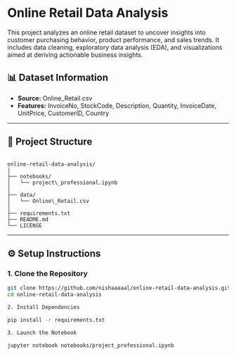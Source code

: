 # Online Retail Data Analysis

This project analyzes an online retail dataset to uncover insights into customer purchasing behavior, product performance, and sales trends. It includes data cleaning, exploratory data analysis (EDA), and visualizations aimed at deriving actionable business insights.

## 📊 Dataset Information

- **Source:** Online_Retail.csv  
- **Features:** InvoiceNo, StockCode, Description, Quantity, InvoiceDate, UnitPrice, CustomerID, Country

---

## 📁 Project Structure

```

online-retail-data-analysis/
│
├── notebooks/
│   └── project\_professional.ipynb
│
├── data/
│   └── Online\_Retail.csv
│
├── requirements.txt
├── README.md
└── LICENSE

````

---

## ⚙️ Setup Instructions


### 1. Clone the Repository

```bash
git clone https://github.com/nishaaaaal/online-retail-data-analysis.git
cd online-retail-data-analysis

2. Install Dependencies

pip install -r requirements.txt

3. Launch the Notebook

jupyter notebook notebooks/project_professional.ipynb
